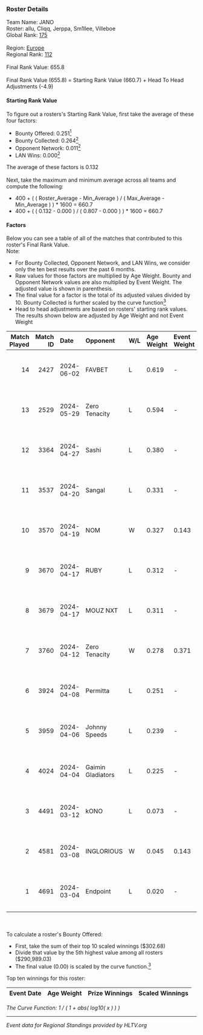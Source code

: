 ### Roster Details<br />
Team Name: JANO<br />
Roster: allu, Cliqq, Jerppa, Sm1llee, Villeboe<br />
Global Rank: [175](../../standings_global_2024_08_28.md)<br />
<br />
Region: [Europe]( ../../standings_europe_2024_08_28.md)<br />
Regional Rank: [112]( ../../standings_europe_2024_08_28.md)<br />
<br />
Final Rank Value:  655.8<br />
<br />
Final Rank Value (655.8) = Starting Rank Value (660.7) + Head To Head Adjustments (-4.9)<br />

#### Starting Rank Value<br />
To figure out a rosters's Starting Rank Value, first take the average of these four factors:<br />
- Bounty Offered: 0.251[<sup>1</sup>](#table2)
- Bounty Collected: 0.264[<sup>2</sup>](#table1)
- Opponent Network: 0.011[<sup>2</sup>](#table1)
- LAN Wins: 0.000[<sup>2</sup>](#table1)

The average of these factors is 0.132<br />
<br />
Next, take the maximum and minimum average across all teams and compute the following:<br />
- 400 + ( ( Roster_Average - Min_Average ) / ( Max_Average - Min_Average ) ) * 1600 = 660.7
- 400 + ( ( 0.132 - 0.000 ) / ( 0.807 - 0.000 ) ) * 1600 = 660.7


#### Factors<br />
Below you can see a table of all of the matches that contributed to this roster's Final Rank Value.<br />
Note:<br />

- For Bounty Collected, Opponent Network, and LAN Wins, we consider only the ten best results over the past 6 months.
- Raw values for those factors are multiplied by Age Weight. Bounty and Opponent Network values are also multiplied by Event Weight. The adjusted value is shown in parenthesis.
- The final value for a factor is the total of its adjusted values divided by 10. Bounty Collected is further scaled by the curve function[<sup>3</sup>](#curveFunction)
- Head to head adjustments are based on rosters' starting rank values. The results shown below are adjusted by Age Weight and not Event Weight
<span id="table1"></span><br />


| Match Played | Match ID | Date       | Opponent          | W/L | Age Weight | Event Weight | Bounty Collected | Opponent Network | LAN Wins  | H2H Adj. | Roster                                 |
| -: | -: | :- | :- | :- | :- | :- | :- | :- | :- | -: | :- |
|           14 |     2427 | 2024-06-02 | FAVBET            | L   | 0.619      | -            | -                | -                | -         |    -6.26 | allu, Cliqq, Jerppa, Sm1llee, Villeboe |
|           13 |     2529 | 2024-05-29 | Zero Tenacity     | L   | 0.594      | -            | -                | -                | -         |    -1.58 | allu, Cliqq, Jerppa, Sm1llee, Villeboe |
|           12 |     3364 | 2024-04-27 | Sashi             | L   | 0.380      | -            | -                | -                | -         |    -0.83 | allu, doto, Jerppa, juho, Sm1llee      |
|           11 |     3537 | 2024-04-20 | Sangal            | L   | 0.331      | -            | -                | -                | -         |    -0.61 | allu, doto, Jerppa, juho, Sm1llee      |
|           10 |     3570 | 2024-04-19 | NOM               | W   | 0.327      | 0.143        | 0.000 (0.000)    | 0.155 (0.007)    | 0 (0.000) |     3.60 | allu, doto, Jerppa, juho, Sm1llee      |
|            9 |     3670 | 2024-04-17 | RUBY              | L   | 0.312      | -            | -                | -                | -         |    -2.03 | allu, doto, Jerppa, juho, Sm1llee      |
|            8 |     3679 | 2024-04-17 | MOUZ NXT          | L   | 0.311      | -            | -                | -                | -         |    -1.28 | allu, doto, Jerppa, juho, Sm1llee      |
|            7 |     3760 | 2024-04-12 | Zero Tenacity     | W   | 0.278      | 0.371        | 0.159 (0.016)    | 1.000 (0.103)    | 0 (0.000) |     7.87 | allu, doto, Jerppa, juho, Sm1llee      |
|            6 |     3924 | 2024-04-08 | Permitta          | L   | 0.251      | -            | -                | -                | -         |    -1.25 | allu, doto, Jerppa, juho, Sm1llee      |
|            5 |     3959 | 2024-04-06 | Johnny Speeds     | L   | 0.239      | -            | -                | -                | -         |    -0.35 | allu, doto, Jerppa, juho, Sm1llee      |
|            4 |     4024 | 2024-04-04 | Gaimin Gladiators | L   | 0.225      | -            | -                | -                | -         |    -1.57 | allu, doto, Jerppa, juho, Sm1llee      |
|            3 |     4491 | 2024-03-12 | kONO              | L   | 0.073      | -            | -                | -                | -         |    -0.60 | allu, doto, Jelo, Jerppa, Sm1llee      |
|            2 |     4581 | 2024-03-08 | INGLORIOUS        | W   | 0.045      | 0.143        | 0.000 (0.000)    | 0.003 (0.000)    | 0 (0.000) |     0.43 | allu, doto, Jelo, Jerppa, Sm1llee      |
|            1 |     4691 | 2024-03-04 | Endpoint          | L   | 0.020      | -            | -                | -                | -         |    -0.46 | allu, doto, Jelo, Jerppa, Sm1llee      |

<br />
<span id="table2"></span><br />
To calculate a roster's Bounty Offered:<br />

- First, take the sum of their top 10 scaled winnings ($302.68)
- Divide that value by the 5th highest value among all rosters ($290,989.03)
- The final value (0.00) is scaled by the curve function.[<sup>3</sup>](#curveFunction)

Top ten winnings for this roster:<br />

| Event Date | Age Weight | Prize Winnings | Scaled Winnings |
| :- | -: | :- | :- |


<span id="curveFunction"></span>_The Curve Function: 1 / ( 1 + abs( log10( x ) ) )_<br />

---
_Event data for Regional Standings provided by HLTV.org_<br />
